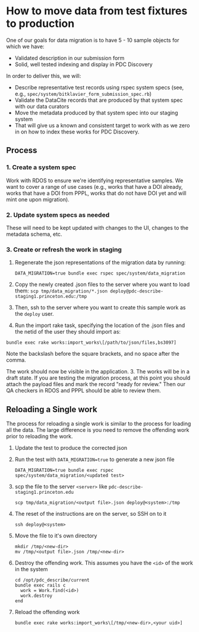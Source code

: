# How to move data from test fixtures to production

One of our goals for data migration is to have 5 - 10 sample objects for which we have:
* Validated description in our submission form
* Solid, well tested indexing and display in PDC Discovery

In order to deliver this, we will:
* Describe representative test records using rspec system specs (see, e.g., `spec/system/bitklavier_form_submission_spec.rb`)
* Validate the DataCite records that are produced by that system spec with our data curators
* Move the metadata produced by that system spec into our staging system
* That will give us a known and consistent target to work with as we zero in on how to index these works for PDC Discovery.

## Process

### 1. Create a system spec
Work with RDOS to ensure we're identifying representative samples. We want to cover a range of use cases (e.g., works that have a DOI already, works that have a DOI from PPPL, works that do not have DOI yet and will mint one upon migration).

### 2. Update system specs as needed
These will need to be kept updated with changes to the UI, changes to the metadata schema, etc.

### 3. Create or refresh the work in staging
  1. Regenerate the json representations of the migration data by running:
     ```
     DATA_MIGRATION=true bundle exec rspec spec/system/data_migration
     ```

  2. Copy the newly created .json files to the server where you want to load them: 
    ```
    scp tmp/data_migration/*.json deploy@pdc-describe-staging1.princeton.edu:/tmp
    ```

3. Then, ssh to the server where you want to create this sample work as the `deploy` user. 
4. Run the import rake task, specifying the location of the .json files and the netid of the user they should import as:
  ```
  bundle exec rake works:import_works\[/path/to/json/files,bs3097]
  ```
  Note the backslash before the square brackets, and no space after the comma. 

  The work should now be visible in the application.
3. The works will be in a draft state. If you are testing the migration process, at this point you should attach the payload files and mark the record "ready for review." Then our QA checkers in RDOS and PPPL should be able to review them.

## Reloading a Single work

The process for reloading a single work is similar to the process for loading all the data.  The large difference is you need to remove the offending work prior to reloading the work.

1. Update the test to produce the corrected json

1. Run the test with `DATA_MIGRATION=true` to generate a new json file

   ```
   DATA_MIGRATION=true bundle exec rspec spec/system/data_migration/<updated test>
   ```

1. scp the file to the server `<server>` like `pdc-describe-staging1.princeton.edu`

   ```
   scp tmp/data_migration/<output file>.json deploy@<system>:/tmp
   ```

1. The reset of the instructions are on the server, so SSH on to it

   ```
   ssh deploy@<system>
   ```

1. Move the file to it's own directory

   ```
   mkdir /tmp/<new-dir>
   mv /tmp/<output file>.json /tmp/<new-dir>
   ```

1. Destroy the offending work.  This assumes you have the `<id>` of the work in the system

   ```
   cd /opt/pdc_describe/current
   bundle exec rails c
     work = Work.find(<id>)
     work.destroy
   end
   ```

1. Reload the offending work

   ```
   bundle exec rake works:import_works\[/tmp/<new-dir>,<your uid>]
   ```